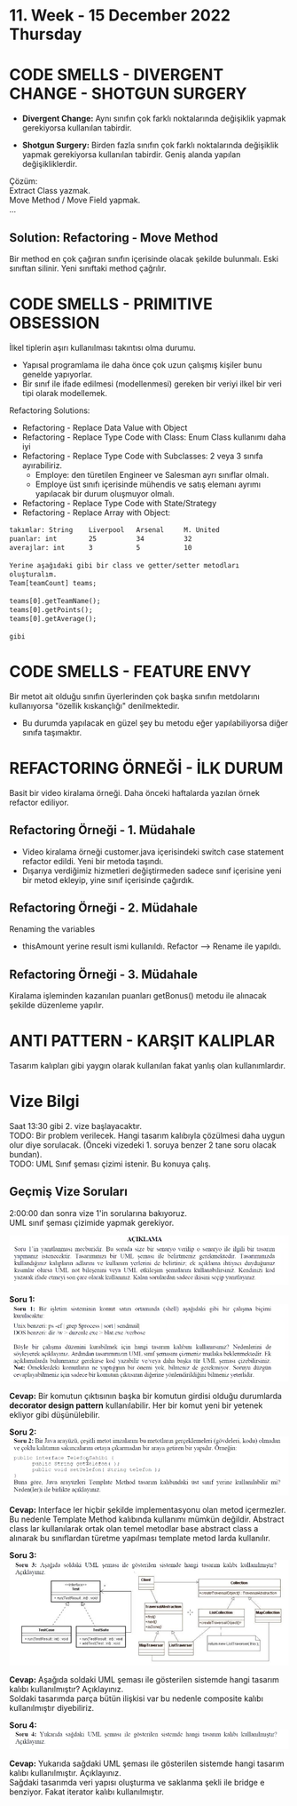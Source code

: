 # 11. Week - 15 December 2022 Thursday

# CODE SMELLS - DIVERGENT CHANGE - SHOTGUN SURGERY

* **Divergent Change:** Aynı sınıfın çok farklı noktalarında değişiklik yapmak gerekiyorsa kullanılan tabirdir.

* **Shotgun Surgery:** Birden fazla sınıfın çok farklı noktalarında değişiklik yapmak gerekiyorsa kullanılan tabirdir. Geniş alanda yapılan değişikliklerdir.

Çözüm:  
Extract Class yazmak.  
Move Method / Move Field yapmak.  
...

## Solution: Refactoring - Move Method
Bir method en çok çağıran sınıfın içerisinde olacak şekilde bulunmalı. Eski sınıftan silinir. Yeni sınıftaki method çağrılır.

# CODE SMELLS - PRIMITIVE OBSESSION
İlkel tiplerin aşırı kullanılması takıntısı olma durumu.
* Yapısal programlama ile daha önce çok uzun çalışmış kişiler bunu genelde yapıyorlar.
* Bir sınıf ile ifade edilmesi (modellenmesi) gereken bir veriyi ilkel bir veri tipi olarak modellemek.

Refactoring Solutions:
* Refactoring - Replace Data Value with Object
* Refactoring - Replace Type Code with Class: Enum Class kullanımı daha iyi
* Refactoring - Replace Type Code with Subclasses: 2 veya 3 sınıfa ayırabiliriz. 
  * Employe: den türetilen Engineer ve Salesman ayrı sınıflar olmalı.
  * Employe üst sınıfı içerisinde mühendis ve satış elemanı ayrımı yapılacak bir durum oluşmuyor olmalı.
* Refactoring - Replace Type Code with State/Strategy
* Refactoring - Replace Array with Object: 

```
takımlar: String    Liverpool   Arsenal     M. United    
puanlar: int        25          34          32
averajlar: int      3           5           10

Yerine aşağıdaki gibi bir class ve getter/setter metodları oluşturalım.
Team[teamCount] teams;

teams[0].getTeamName();
teams[0].getPoints();
teams[0].getAverage();

gibi
```
# CODE SMELLS - FEATURE ENVY
Bir metot ait olduğu sınıfın üyerlerinden çok başka sınıfın metdolarını kullanıyorsa "özellik kıskançlığı" denilmektedir.
* Bu durumda yapılacak en güzel şey bu metodu eğer yapılabiliyorsa diğer sınıfa taşımaktır.

# REFACTORING ÖRNEĞİ - İLK DURUM

Basit bir video kiralama örneği. Daha önceki haftalarda yazılan örnek refactor ediliyor.

## Refactoring Örneği - 1. Müdahale
* Video kiralama örneği customer.java içerisindeki switch case statement refactor edildi. Yeni bir metoda taşındı.
* Dışarıya verdiğimiz hizmetleri değiştirmeden sadece sınıf içerisine yeni bir metod ekleyip, yine sınıf içerisinde çağırdık.

## Refactoring Örneği - 2. Müdahale
Renaming the variables
* thisAmount yerine result ismi kullanıldı. Refactor --> Rename ile yapıldı.

## Refactoring Örneği - 3. Müdahale
Kiralama işleminden  kazanılan puanları getBonus() metodu ile alınacak şekilde düzenleme yapılır.

# ANTI PATTERN - KARŞIT KALIPLAR
Tasarım kalıpları gibi yaygın olarak kullanılan fakat yanlış olan kullanımlardır.

# Vize Bilgi
Saat 13:30 gibi 2. vize başlayacaktır.  
TODO: Bir problem verilecek. Hangi tasarım kalıbıyla çözülmesi daha uygun olur diye sorulacak. (Önceki vizedeki 1. soruya benzer 2 tane soru olacak bundan).  
TODO: UML Sınıf şeması çizimi istenir. Bu konuya çalış.

## Geçmiş Vize Soruları

2:00:00 dan sonra vize 1'in sorularına bakıyoruz.  
UML sınıf şeması çizimide yapmak gerekiyor.

![](images/Aciklama.png)

**Soru 1:**
![](images/Soru1.png)

**Cevap:** Bir komutun çıktısının başka bir komutun girdisi olduğu durumlarda **decorator design pattern** kullanılabilir. Her bir komut yeni bir yetenek ekliyor gibi düşünülebilir.

**Soru 2:**
![](images/Soru2.png)

**Cevap:** Interface ler hiçbir şekilde implementasyonu olan metod içermezler. Bu nedenle Template Method kalıbında kullanımı mümkün değildir. Abstract class lar kullanılarak ortak olan temel metodlar base abstract class a alınarak bu sınıflardan türetme yapılması template metod larda kullanılır.

**Soru 3:**  
![](images/Soru3.png)

**Cevap:** Aşağıda soldaki UML şeması ile gösterilen sistemde hangi tasarım kalıbı kullanılmıştır? Açıklayınız.  
Soldaki tasarımda parça bütün ilişkisi var bu nedenle composite kalıbı kullanılmıştır diyebiliriz.

**Soru 4:**
![](images/Soru4.png)

**Cevap:** Yukarıda sağdaki UML şeması ile gösterilen sistemde hangi tasarım kalıbı kullanılmıştır. Açıklayınız.  
Sağdaki tasarımda veri yapısı oluşturma ve saklanma şekli ile bridge e benziyor. Fakat iterator kalıbı kullanılmıştır.
